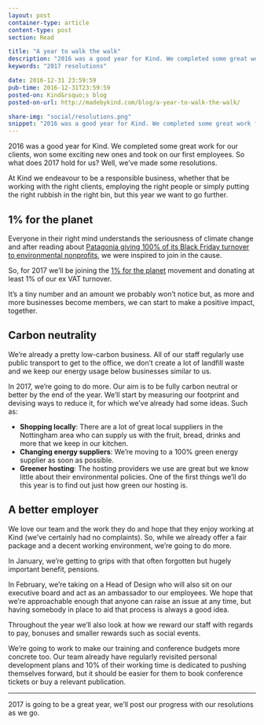 ```yaml
---
layout: post
container-type: article
content-type: post
section: Read

title: "A year to walk the walk"
description: "2016 was a good year for Kind. We completed some great work for our clients, won some exciting new ones and took on our first employees. So what does 2017 hold for us?"
keywords: "2017 resolutions"

date: 2016-12-31 23:59:59
pub-time: 2016-12-31T23:59:59
posted-on: Kind&rsquo;s blog
posted-on-url: http://madebykind.com/blog/a-year-to-walk-the-walk/

share-img: "social/resolutions.png"
snippet: "2016 was a good year for Kind. We completed some great work for our clients, won some exciting new ones and took on our first employees. So what does 2017 hold for us?"
---
```


2016 was a good year for Kind. We completed some great work for our clients, won some exciting new ones and took on our first employees. So what does 2017 hold for us?
Well, we&rsquo;ve made some resolutions.

At Kind we endeavour to be a responsible business, whether that be working with the right clients, employing the right people or simply putting the right rubbish in the right bin, but this year we want to go further.

## 1% for the planet

Everyone in their right mind understands the seriousness of climate change and after reading about [Patagonia giving 100% of its Black Friday turnover to environmental nonprofits](http://www.patagonia.com/100-percent-for-the-planet.html), we were inspired to join in the cause.

So, for 2017 we&rsquo;ll be joining the [1% for the planet](http://www.onepercentfortheplanet.org/) movement and donating at least 1% of our ex VAT turnover.

It&rsquo;s a tiny number and an amount we probably won&rsquo;t notice but, as more and more businesses become members, we can start to make a positive impact, together.

## Carbon neutrality

We&rsquo;re already a pretty low-carbon business. All of our staff regularly use public transport to get to the office, we don&rsquo;t create a lot of landfill waste and we keep our energy usage below businesses similar to us.

In 2017, we&rsquo;re going to do more. Our aim is to be fully carbon neutral or better by the end of the year. We&rsquo;ll start by measuring our footprint and devising ways to reduce it, for which we&rsquo;ve already had some ideas. Such as:

* __Shopping locally__: There are a lot of great local suppliers in the Nottingham area who can supply us with the fruit, bread, drinks and more that we keep in our kitchen.
* __Changing energy suppliers__: We&rsquo;re moving to a 100% green energy supplier as soon as possible.
* __Greener hosting__: The hosting providers we use are great but we know little about their environmental policies. One of the first things we&rsquo;ll do this year is to find out just how green our hosting is.

## A better employer

We love our team and the work they do and hope that they enjoy working at Kind (we&rsquo;ve certainly had no complaints). So, while we already offer a fair package and a decent working environment, we&rsquo;re going to do more.

In January, we&rsquo;re getting to grips with that often forgotten but hugely important benefit, pensions.

In February, we&rsquo;re taking on a Head of Design who will also sit on our executive board and act as an ambassador to our employees. We hope that we&rsquo;re approachable enough that anyone can raise an issue at any time, but having somebody in place to aid that process is always a good idea.

Throughout the year we&rsquo;ll also look at how we reward our staff with regards to pay, bonuses and smaller rewards such as social events.

We&rsquo;re going to work to make our training and conference budgets more concrete too. Our team already have regularly revisited personal development plans and 10% of their working time is dedicated to pushing themselves forward, but it should be easier for them to book conference tickets or buy a relevant publication.

---

2017 is going to be a great year, we&rsquo;ll post our progress with our resolutions as we go.
